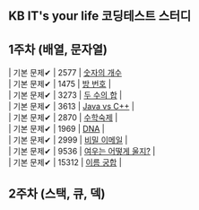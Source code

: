 ## KB IT's your life 코딩테스트 스터디 

## 1주차 (배열, 문자열)
| 기본 문제✔ | 2577 | [숫자의 개수](https://www.acmicpc.net/problem/2577) <br>
| 기본 문제✔ | 1475 | [방 번호](https://www.acmicpc.net/problem/1475) | <br>
| 기본 문제✔ | 3273 | [두 수의 합](https://www.acmicpc.net/problem/3273) | <br>
| 기본 문제✔ | 3613 | [Java vs C++](https://www.acmicpc.net/problem/3613) | <br>
| 기본 문제✔ | 2870 | [수학숙제](https://www.acmicpc.net/problem/2870) | <br>
| 기본 문제✔ | 1969 | [DNA](https://www.acmicpc.net/problem/1969)  | <br>
| 기본 문제✔ | 2999 | [비밀 이메일](https://www.acmicpc.net/problem/2999)  | <br>
| 기본 문제✔ | 9536 | [여우는 어떻게 울지?](https://www.acmicpc.net/problem/9536)  | <br>
| 기본 문제✔ | 15312 | [이름 궁합](https://www.acmicpc.net/problem/15312)  | <br>

## 2주차 (스택, 큐, 덱) 
